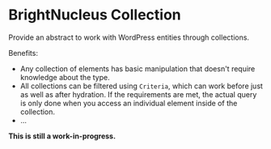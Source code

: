 BrightNucleus Collection
========================

Provide an abstract to work with WordPress entities through collections.

Benefits:

- Any collection of elements has basic manipulation that doesn't require knowledge about the type.
- All collections can be filtered using `Criteria`, which can work before just as well as after hydration. If the requirements are met, the actual query is only done when you access an individual element inside of the collection.
- ...

**This is still a work-in-progress.**
